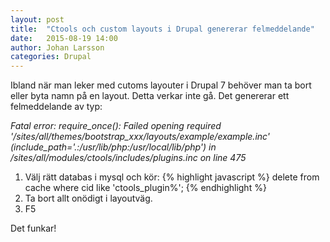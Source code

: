 ```yaml
---
layout: post
title:  "Ctools och custom layouts i Drupal genererar felmeddelande"
date:   2015-08-19 14:00
author: Johan Larsson
categories: Drupal
---
```


Ibland när man leker med cutoms layouter i Drupal 7 behöver man ta bort eller byta namn på en layout. Detta verkar inte gå. Det genererar ett felmeddelande av typ:

_Fatal error: require_once(): Failed opening required '/sites/all/themes/bootstrap_xxx/layouts/example/example.inc' (include_path='.:/usr/lib/php:/usr/local/lib/php') in /sites/all/modules/ctools/includes/plugins.inc on line 475_

1) Välj rätt databas i mysql och kör: 
{% highlight javascript %}
	delete from cache where cid like 'ctools_plugin%';
{% endhighlight %}
2) Ta bort allt onödigt i layoutväg.
3) F5

Det funkar! 



